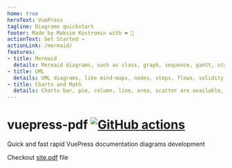 ```yaml
---
home: true
heroText: VuePress
tagline: Diagrams quickstart
footer: Made by Maksim Kostromin with ❤️ 🤘
actionText: Get Started →
actionLink: /mermaid/
features:
- title: Mermaid
  details: Mermaid diagrams, such as class, graph, sequence, gantt, state
- title: UML
  details: UML diagrams, like mind-maps, nodes, steps, flows, solidity diagraphs
- title: Charts and Math
  details: Charts bar, pie, column, line, area, scatter are available, as well as math formulas
---
```


# vuepress-pdf [![GitHub actions](https://github.com/daggerok/vuepress-pdf/actions/workflows/ci.yaml/badge.svg)](https://github.com/daggerok/vuepress-pdf/actions/workflows/ci.yaml)

Quick and fast rapid VuePress documentation diagrams development

Checkout [site.pdf](./site.pdf) file
